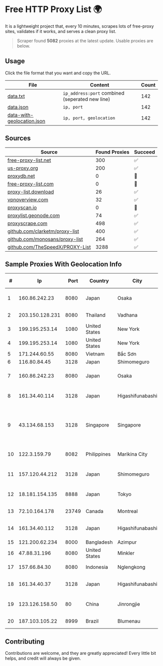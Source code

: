 
# Free HTTP Proxy List 🌍

It is a lightweight project that, every 10 minutes, scrapes lots of free-proxy sites, validates if it works, and serves a clean proxy list.


> Scraper found **5082** proxies at the latest update. Usable proxies are below.

## Usage

Click the file format that you want and copy the URL.


|File|Content|Count|
|----|-------|-----|
|[data.txt](https://raw.githubusercontent.com/themiralay/Proxy-List-World/master/data.txt)|`ip_address:port` combined (seperated new line)|142|
|[data.json](https://raw.githubusercontent.com/themiralay/Proxy-List-World/master/data.json)|`ip, port`|142|
|[data-with-geolocation.json](https://raw.githubusercontent.com/themiralay/Proxy-List-World/master/data-with-geolocation.json)|`ip, port, geolocation`|142|

## Sources

|Source|Found Proxies|Succeed|
|------|-------------|-------|
|[free-proxy-list.net](https://free-proxy-list.net)|300|✅|
|[us-proxy.org](https://www.us-proxy.org)|200|✅|
|[proxydb.net](http://proxydb.net)|0|🚫|
|[free-proxy-list.com](https://free-proxy-list.com/?page=&port=&type%5B%5D=http&type%5B%5D=https&up_time=0&search=Search)|0|🚫|
|[proxy-list.download](https://www.proxy-list.download/HTTP)|26|✅|
|[vpnoverview.com](https://vpnoverview.com/privacy/anonymous-browsing/free-proxy-servers)|32|✅|
|[proxyscan.io](https://www.proxyscan.io)|0|🚫|
|[proxylist.geonode.com](https://proxylist.geonode.com/api/proxy-list?limit=300&page=1&sort_by=lastChecked&sort_type=desc&protocols=http,https)|74|✅|
|[proxyscrape.com](https://api.proxyscrape.com/v2/?request=displayproxies&protocol=http&timeout=10000&country=all&ssl=all&anonymity=all)|498|✅|
|[github.com/clarketm/proxy-list](https://raw.githubusercontent.com/clarketm/proxy-list/master/proxy-list-raw.txt)|400|✅|
|[github.com/monosans/proxy-list](https://raw.githubusercontent.com/monosans/proxy-list/main/proxies/http.txt)|264|✅|
|[github.com/TheSpeedX/PROXY-List](https://raw.githubusercontent.com/TheSpeedX/PROXY-List/master/http.txt)|3288|✅|


## Sample Proxies With Geolocation Info

|#|Ip|Port|Country|City|Internet Service Provider|
|-|--|----|-------|----|-------------------------|
|1|160.86.242.23|8080|Japan|Osaka|Sony Network Communications Inc|
|2|203.150.128.231|8080|Thailand|Vadhana|Internet Thailand Company Ltd|
|3|199.195.253.14|1080|United States|New York|FranTech Solutions|
|4|199.195.253.14|1080|United States|New York|FranTech Solutions|
|5|171.244.60.55|8080|Vietnam|Bắc Sơn|VIETEL|
|6|116.80.84.45|3128|Japan|Shimomeguro|InfoSphere|
|7|160.86.242.23|8080|Japan|Osaka|Sony Network Communications Inc|
|8|161.34.40.114|3128|Japan|Higashifunabashi|NTT PC Communications, Inc.|
|9|43.134.68.153|3128|Singapore|Singapore|Shenzhen Tencent Computer Systems Company Limited|
|10|122.3.159.79|8082|Philippines|Marikina City|Philippine Long Distance Telephone Co.|
|11|157.120.44.212|3128|Japan|Shimomeguro|NTT PC Communications, Inc.|
|12|18.181.154.135|8888|Japan|Tokyo|Amazon Technologies Inc.|
|13|72.10.164.178|23749|Canada|Montreal|GloboTech Communications|
|14|161.34.40.112|3128|Japan|Higashifunabashi|NTT PC Communications, Inc.|
|15|121.200.62.234|8000|Bangladesh|Azimpur|Drik ICT Ltd|
|16|47.88.31.196|8080|United States|Minkler|Alibaba.com LLC|
|17|157.66.84.30|8080|Indonesia|Nglengkong|PT. Menaksopal Link Nusantara|
|18|161.34.40.37|3128|Japan|Higashifunabashi|NTT PC Communications, Inc.|
|19|123.126.158.50|80|China|Jinrongjie|China Unicom Beijing Province Network|
|20|187.103.105.22|8999|Brazil|Blumenau|BR.Digital Provider|



## Contributing

Contributions are welcome, and they are greatly appreciated! Every
little bit helps, and credit will always be given.


